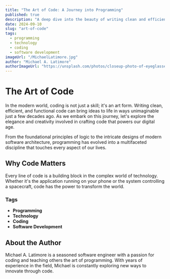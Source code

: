 ```yaml
---
title: "The Art of Code: A Journey into Programming"
published: true
description: "A deep dive into the beauty of writing clean and efficient code, and how it shapes our digital world."
date: 2024-09-10
slug: "art-of-code"
tags:
  - programming
  - technology
  - coding
  - software development
imageUrl: "/MichaelLatimore.jpg"
author: "Michael A. Latimore"
authorImageUrl: "https://unsplash.com/photos/closeup-photo-of-eyeglasses-w7ZyuGYNpRQ"
---
```


# The Art of Code

In the modern world, coding is not just a skill; it's an art form. Writing clean, efficient, and functional code can bring ideas to life in ways unimaginable just a few decades ago. As we embark on this journey, let's explore the elegance and creativity involved in crafting code that powers our digital age.

From the foundational principles of logic to the intricate designs of modern software architecture, programming has evolved into a multifaceted discipline that touches every aspect of our lives.

## Why Code Matters

Every line of code is a building block in the complex world of technology. Whether it's the application running on your phone or the system controlling a spacecraft, code has the power to transform the world.

### Tags
- **Programming**
- **Technology**
- **Coding**
- **Software Development**

## About the Author

Michael A. Latimore is a seasoned software engineer with a passion for coding and teaching others the art of programming. With years of experience in the field, Michael is constantly exploring new ways to innovate through code.
